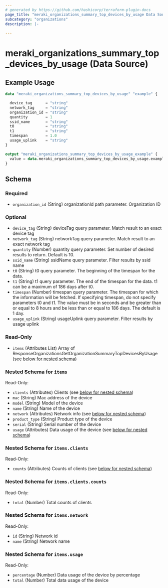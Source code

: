 ```yaml
---
# generated by https://github.com/hashicorp/terraform-plugin-docs
page_title: "meraki_organizations_summary_top_devices_by_usage Data Source - terraform-provider-meraki"
subcategory: "organizations"
description: |-
  
---
```


# meraki_organizations_summary_top_devices_by_usage (Data Source)



## Example Usage

```terraform
data "meraki_organizations_summary_top_devices_by_usage" "example" {

  device_tag      = "string"
  network_tag     = "string"
  organization_id = "string"
  quantity        = 1
  ssid_name       = "string"
  t0              = "string"
  t1              = "string"
  timespan        = 1.0
  usage_uplink    = "string"
}

output "meraki_organizations_summary_top_devices_by_usage_example" {
  value = data.meraki_organizations_summary_top_devices_by_usage.example.items
}
```

<!-- schema generated by tfplugindocs -->
## Schema

### Required

- `organization_id` (String) organizationId path parameter. Organization ID

### Optional

- `device_tag` (String) deviceTag query parameter. Match result to an exact device tag
- `network_tag` (String) networkTag query parameter. Match result to an exact network tag
- `quantity` (Number) quantity query parameter. Set number of desired results to return. Default is 10.
- `ssid_name` (String) ssidName query parameter. Filter results by ssid name
- `t0` (String) t0 query parameter. The beginning of the timespan for the data.
- `t1` (String) t1 query parameter. The end of the timespan for the data. t1 can be a maximum of 186 days after t0.
- `timespan` (Number) timespan query parameter. The timespan for which the information will be fetched. If specifying timespan, do not specify parameters t0 and t1. The value must be in seconds and be greater than or equal to 8 hours and be less than or equal to 186 days. The default is 1 day.
- `usage_uplink` (String) usageUplink query parameter. Filter results by usage uplink

### Read-Only

- `items` (Attributes List) Array of ResponseOrganizationsGetOrganizationSummaryTopDevicesByUsage (see [below for nested schema](#nestedatt--items))

<a id="nestedatt--items"></a>
### Nested Schema for `items`

Read-Only:

- `clients` (Attributes) Clients (see [below for nested schema](#nestedatt--items--clients))
- `mac` (String) Mac address of the device
- `model` (String) Model of the device
- `name` (String) Name of the device
- `network` (Attributes) Network info (see [below for nested schema](#nestedatt--items--network))
- `product_type` (String) Product type of the device
- `serial` (String) Serial number of the device
- `usage` (Attributes) Data usage of the device (see [below for nested schema](#nestedatt--items--usage))

<a id="nestedatt--items--clients"></a>
### Nested Schema for `items.clients`

Read-Only:

- `counts` (Attributes) Counts of clients (see [below for nested schema](#nestedatt--items--clients--counts))

<a id="nestedatt--items--clients--counts"></a>
### Nested Schema for `items.clients.counts`

Read-Only:

- `total` (Number) Total counts of clients



<a id="nestedatt--items--network"></a>
### Nested Schema for `items.network`

Read-Only:

- `id` (String) Network id
- `name` (String) Network name


<a id="nestedatt--items--usage"></a>
### Nested Schema for `items.usage`

Read-Only:

- `percentage` (Number) Data usage of the device by percentage
- `total` (Number) Total data usage of the device
